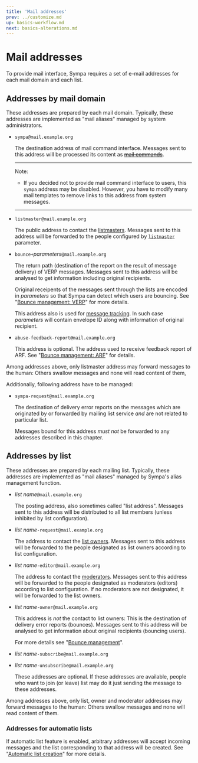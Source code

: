```yaml
---
title: 'Mail addresses'
prev: ../customize.md
up: basics-workflow.md
next: basics-alterations.md
---
```


Mail addresses
==============

To provide mail interface, Sympa requires a set of e-mail addresses for each
mail domain and each list.

Addresses by mail domain
------------------------

These addresses are prepared by each mail domain.
Typically, these addresses are implemented as "mail aliases" managed by
system administrators.

  * `sympa@mail.example.org`

    The destination address of mail command interface.  Messages sent to this
    address will be processed its content as
    ~~[mail commands](/manual/mail-command)~~.

    ----
    Note:

      * If you decided not to provide mail command interface to users, this
        `sympa` address may be disabled.
        However, you have to modify many mail templates to remove links to
        this address from system messages.

    ----

  * `listmaster@mail.example.org`

    The public address to contact the [listmasters](basics-roles.md).  Messages
    sent to this address will be forwarded to the people configured by
    [`listmaster`](../man/sympa.conf.5.md) parameter.

  * `bounce+`*parameters*`@mail.example.org`

    The return path (destination of the report on the result of message
    delivery) of VERP messages.  Messages sent to this address will be analysed
    to get information including original recipients.

    Original receipents of the messages sent through the lists are encoded in
    *parameters* so that Sympa can detect which users are bouncing.  See
    "[Bounce management: VERP](bounce-management.md#verp)" for more details.

    This address also is used for [message tracking](message-tracking.md). In
    such case *parameters* will contain envelope ID along with information of
    original recipient.

  * `abuse-feedback-report@mail.example.org`

    This address is optional. The address used to receive feedback report of
    ARF.  See "[Bounce management: ARF](bounce-management.md#arf)" for details.

Among addresses above, only listmaster address may forward messages to the
human: Others swallow messages and none will read content of them,

Additionally, following address have to be managed:

  * `sympa-request@mail.example.org`

    The destination of delivery error reports on the messages which are
    originated by or forwarded by mailing list service _and_ are not related
    to particular list.

    Messages bound for this address _must not_ be forwarded to any addresses
    described in this chapter.

Addresses by list
-----------------

These addresses are prepared by each mailing list.
Typically, these addresses are implemented as "mail aliases" managed by
Sympa's alias management function.

  * *list name*`@mail.example.org`

    The posting address, also sometimes called "list address".  Messages
    sent to this address will be distributed to all list members (unless
    inhibited by list configuration).

  * *list name*`-request@mail.example.org`

    The address to contact the [list owners](basics-roles.md).  Messages sent
    to this address will be forwarded to the people designated as list owners
    according to list configuration.

  * *list name*`-editor@mail.example.org`

    The address to contact the [moderators](basics-roles.md).  Messages sent
    to this address will be forwarded to the people designated as moderators
    (editors) according to list configuration.  If no moderators are not
    designated, it will be forwarded to the list owners.

  * *list name*`-owner@mail.example.org`

    This address is _not_ the contact to list owners: This is the destination
    of delivery error reports (bounces).  Messages sent to this address will
    be analysed to get information about original recipients (bouncing users).

    For more details see "[Bounce management](bounce-management.md)".

  * *list name*`-subscribe@mail.example.org`

  * *list name*`-unsubscribe@mail.example.org`

    These addresses are optional.  If these addresses are available, people who
    want to join (or leave) list may do it just sending the message to these
    addresses.

Among addresses above, only list, owner and moderator addresses may forward
messages to the human: Others swallow messages and none will read content of
them.

### Addresses for automatic lists

If automatic list feature is enabled, arbitrary addresses will accept incoming
messages and the list corresponding to that address will be created.  See
"[Automatic list creation](automatic-lists.md)" for more details.


